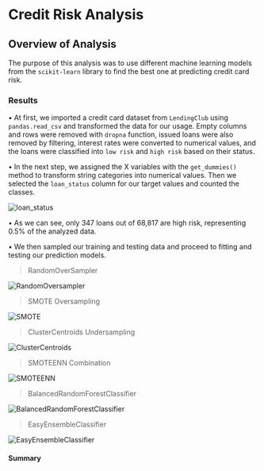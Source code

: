 # Credit Risk Analysis

## Overview of Analysis

The purpose of this analysis was to use different machine learning models from the `scikit-learn` library to find the best one at predicting credit card risk. 

### Results

•	At first, we imported a credit card dataset from `LendingClub` using `pandas.read_csv` and transformed the data for our usage. Empty columns and rows were removed with `dropna` function, issued loans were also removed by filtering, interest rates were converted to numerical values, and the loans were classified into `low risk` and `high risk` based on their status.

•	In the next step, we assigned the X variables with the `get_dummies()` method to transform string categories into numerical values. Then we selected the `loan_status` column for our target values and counted the classes. 

![loan_status](Resources/loan_status.png)

•	As we can see, only 347 loans out of 68,817 are high risk, representing 0.5% of the analyzed data. 

•	We then sampled our training and testing data and proceed to fitting and testing our prediction models.

> RandomOverSampler

![RandomOversampler](Resources/RandomOversampler.png)


> SMOTE Oversampling

![SMOTE](Resources/SMOTE.png)


> ClusterCentroids Undersampling

![ClusterCentroids](Resources/ClusterCentroids.png)


> SMOTEENN Combination

![SMOTEENN](Resources/SMOTEENN.png)

> BalancedRandomForestClassifier

![BalancedRandomForestClassifier](Resources/BalancedRandomForestClassifier.png)


> EasyEnsembleClassifier

![EasyEnsembleClassifier](Resources/EasyEnsembleClassifier.png)


#### Summary
